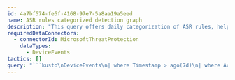 ```yaml
---
id: 4a7bf574-fe5f-4168-97e7-5a8aa19a5eed
name: ASR rules categorized detection graph
description: "This query offers daily categorization of ASR rules, helping SOC analysts monitor specific categories like office-related activities or WMI among the 16 rules. \nIt aids in tracking detection rates and organizational trends.\n"
requiredDataConnectors:
  - connectorId: MicrosoftThreatProtection
    dataTypes:
      - DeviceEvents
tactics: []
query: "```kusto\nDeviceEvents\n| where Timestamp > ago(7d)\n| where ActionType startswith \"asr\"\n| extend Parsed = parse_json(AdditionalFields)\n// | where Parsed.IsAudit == \"true\" \n| where Parsed.IsAudit == \"false\" \n| summarize Email = countif(ActionType in (\"AsrExecutableEmailContentBlocked\", \"AsrOfficeCommAppChildProcessBlocked\")),\n            Script = countif(ActionType in (\"AsrObfuscatedScriptBlocked\", \"AsrScriptExecutableDownloadBlocked\")),\n            WMI = countif(ActionType in (\"AsrPersistenceThroughWmiBlocked\", \"AsrPsexecWmiChildProcessBlocked\")),\n            OfficeApp = countif(ActionType in (\"AsrOfficeChildProcessBlocked\", \"AsrOfficeMacroWin32ApiCallsBlocked\", \"AsrExecutableOfficeContentBlocked\", \"AsrOfficeProcessInjectionBlocked\")),\n            3rdPartyApp = countif(ActionType == \"AsrAdobeReaderChildProcessBlocked\"),\n            WindowsCredentials = countif(ActionType == \"AsrLsassCredentialTheftBlocked\"),\n            PolymorphicThreats = countif(ActionType in (\"AsrUntrustedExecutableBlocked\", \"AsrUntrustedUsbProcessBlocked\", \"AsrRansomwareBlocked\", \"AsrVulnerableSignedDriverBlocked\")) by bin(Timestamp, 1d)\n| render columnchart\n```"
---
```


